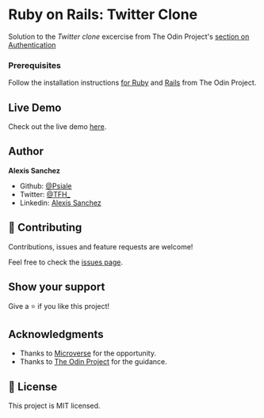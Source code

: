 # Ruby on Rails: Twitter Clone

 Solution to the *Twitter clone* excercise from The Odin Project's [section on Authentication](https://www.theodinproject.com/courses/ruby-on-rails/lessons/authentication)


### Prerequisites

Follow the installation instructions [for Ruby](https://www.theodinproject.com/courses/ruby-programming/lessons/installing-ruby-ruby-programming) and [Rails](https://www.theodinproject.com/courses/ruby-on-rails/lessons/your-first-rails-application-ruby-on-rails) from The Odin Project.

## Live Demo

Check out the live demo [here](https://lit-earth-21239.herokuapp.com/users/new).

## Author

**Alexis Sanchez**
- Github: [@Psiale](https://github.com/Psiale)
- Twitter: [@TFH_](https://twitter.com/TFH_)
- Linkedin: [Alexis Sanchez](https://www.linkedin.com/in/alexis-sanchez-dev/)

## 🤝 Contributing

Contributions, issues and feature requests are welcome!

Feel free to check the [issues page](Psiale/twi-clone/issues).

## Show your support

Give a ⭐️ if you like this project!

## Acknowledgments

- Thanks to [Microverse](www.microverse.org) for the opportunity.
- Thanks to [The Odin Project](https://www.theodinproject.com/) for the guidance.

## 📝 License

This project is MIT licensed.
